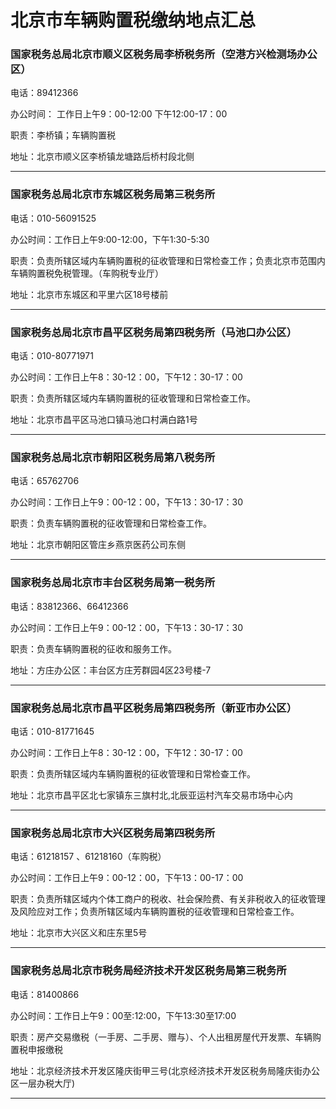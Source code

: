 # 北京市车辆购置税缴纳地点汇总

### 国家税务总局北京市顺义区税务局李桥税务所（空港方兴检测场办公区）
电话：89412366

办公时间：
工作日上午9：00-12:00 下午12:00-17：00

职责：李桥镇；车辆购置税

地址：北京市顺义区李桥镇龙塘路后桥村段北侧

---

### 国家税务总局北京市东城区税务局第三税务所
电话：010-56091525

办公时间：工作日上午9:00-12:00，下午1:30-5:30

职责：负责所辖区域内车辆购置税的征收管理和日常检查工作；负责北京市范围内车辆购置税免税管理。（车购税专业厅）

地址：北京市东城区和平里六区18号楼前

---

### 国家税务总局北京市昌平区税务局第四税务所（马池口办公区）
电话：010-80771971

办公时间：工作日上午8：30-12：00，下午12：30-17：00

职责：负责所辖区域内车辆购置税的征收管理和日常检查工作。

地址：北京市昌平区马池口镇马池口村满白路1号 

---

### 国家税务总局北京市朝阳区税务局第八税务所
电话：65762706

办公时间：工作日上午9：00-12：00，下午13：30-17：30

职责：负责车辆购置税的征收管理和日常检查工作。

地址：北京市朝阳区管庄乡燕京医药公司东侧

---

### 国家税务总局北京市丰台区税务局第一税务所
电话：83812366、66412366

办公时间：工作日上午9：00-12：00，下午13：30-17：30

职责：负责车辆购置税的征收和服务工作。

地址：方庄办公区：丰台区方庄芳群园4区23号楼-7

---

### 国家税务总局北京市昌平区税务局第四税务所（新亚市办公区）
电话：010-81771645

办公时间：工作日上午8：30-12：00，下午12：30-17：00

职责：负责所辖区域内车辆购置税的征收管理和日常检查工作。

地址：北京市昌平区北七家镇东三旗村北,北辰亚运村汽车交易市场中心内

---

### 国家税务总局北京市大兴区税务局第四税务所
电话：61218157 、61218160（车购税）

办公时间：工作日上午9：00-12：00，下午13：00-17：00

职责：负责所辖区域内个体工商户的税收、社会保险费、有关非税收入的征收管理及风险应对工作；负责所辖区域内车辆购置税的征收管理和日常检查工作。

地址：北京市大兴区义和庄东里5号

---

### 国家税务总局北京市税务局经济技术开发区税务局第三税务所
电话：81400866

办公时间：工作日上午9：00至:12:00，下午13:30至17:00

职责：房产交易缴税（一手房、二手房、赠与）、个人出租房屋代开发票、车辆购置税申报缴税

地址：北京经济技术开发区隆庆街甲三号(北京经济技术开发区税务局隆庆街办公区一层办税大厅)

---
